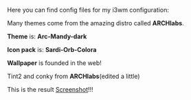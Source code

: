 Here you can find config files for my i3wm configuration:

Many themes come from the amazing distro called **ARCHlabs**.

**Theme** is: __Arc-Mandy-dark__

**Icon pack** is: __Sardi-Orb-Colora__

**Wallpaper** is founded in the web!

Tint2 and conky from **ARCHlabs**(edited a little)

This is the result [Screenshot](screenshot.png)!!!

